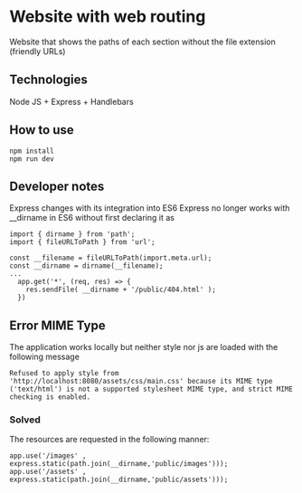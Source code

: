 # Website with web routing 
Website that shows the paths of each section without the file extension (friendly URLs)
## Technologies
Node JS + Express + Handlebars
## How to use
```
npm install
npm run dev
```
## Developer notes 
Express changes with its integration into ES6
Express no longer works with __dirname in ES6 without first declaring it as
 
```
import { dirname } from 'path';
import { fileURLToPath } from 'url';

const __filename = fileURLToPath(import.meta.url);
const __dirname = dirname(__filename);
...
  app.get('*', (req, res) => {
    res.sendFile( __dirname + '/public/404.html' );
  })
```
## Error MIME Type
The application works locally but neither style nor js are loaded with the following message
```
Refused to apply style from 'http://localhost:8080/assets/css/main.css' because its MIME type ('text/html') is not a supported stylesheet MIME type, and strict MIME checking is enabled.
```
### Solved
The resources are requested in the following manner:
```
app.use('/images' , express.static(path.join(__dirname,'public/images')));
app.use('/assets' , express.static(path.join(__dirname,'public/assets')));
```
